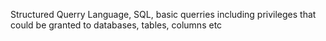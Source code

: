 Structured Querry Language, SQL, basic querries including privileges that could be granted to databases, tables, columns etc
